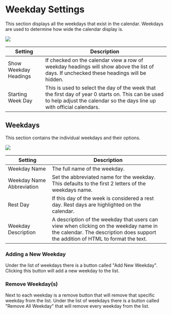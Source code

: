 # Weekday Settings

This section displays all the weekdays that exist in the calendar. Weekdays are used to determine how wide the calendar display is.

![](media://calendar-weekday-options.png)

| Setting               | Description                                                                                                                                                                  |
|-----------------------|------------------------------------------------------------------------------------------------------------------------------------------------------------------------------|
| Show Weekday Headings | If checked on the calendar view a row of weekday headings will show above the list of days. If unchecked these headings will be hidden.                                      |
| Starting Week Day     | This is used to select the day of the week that the first day of year 0 starts on. This can be used to help adjust the calendar so the days line up with official calendars. |

## Weekdays

This section contains the individual weekdays and their options.

![](media://calendar-weekdays.png)

| Setting                   | Description                                                                                                                                                               |
|---------------------------|---------------------------------------------------------------------------------------------------------------------------------------------------------------------------|
| Weekday Name              | The full name of the weekday.                                                                                                                                             |
| Weekday Name Abbreviation | Set the abbreviated name for the weekday. This defaults to the first 2 letters of the weekdays name.                                                                      |
| Rest Day                  | If this day of the week is considered a rest day. Rest days are highlighted on the calendar.                                                                              |
| Weekday Description       | A description of the weekday that users can view when clicking on the weekday name in the calendar. The description does support the addition of HTML to format the text. |


### Adding a New Weekday
Under the list of weekdays there is a button called "Add New Weekday". Clicking this button will add a new weekday to the list.

### Remove Weekday(s)
Next to each weekday is a remove button that will remove that specific weekday from the list. Under the list of weekdays there is a button called "Remove All Weekday" that will remove every weekday from the list.